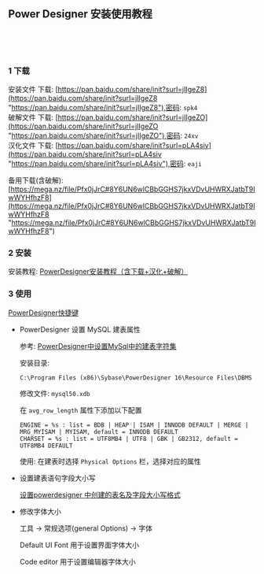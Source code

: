 ## Power Designer 安装使用教程  

​    

​    

### 1 下载  

安装文件 下载: [https://pan.baidu.com/share/init?surl=jIIgeZ8](https://pan.baidu.com/share/init?surl=jIIgeZ8 "https://pan.baidu.com/share/init?surl=jIIgeZ8"),密码: `spk4`  
破解文件 下载: [https://pan.baidu.com/share/init?surl=jIIgeZO](https://pan.baidu.com/share/init?surl=jIIgeZO "https://pan.baidu.com/share/init?surl=jIIgeZO"),密码: `24xv`  
汉化文件 下载: [https://pan.baidu.com/share/init?surl=pLA4siv](https://pan.baidu.com/share/init?surl=pLA4siv "https://pan.baidu.com/share/init?surl=pLA4siv"),密码: `eaji`  

备用下载(含破解): [https://mega.nz/file/Pfx0jJrC#8Y6UN6wlCBbGGHS7jkxVDvUHWRXJatbT9IwWYHfhzF8](https://mega.nz/file/Pfx0jJrC#8Y6UN6wlCBbGGHS7jkxVDvUHWRXJatbT9IwWYHfhzF8 "https://mega.nz/file/Pfx0jJrC#8Y6UN6wlCBbGGHS7jkxVDvUHWRXJatbT9IwWYHfhzF8")  

### 2 安装  

安装教程: [PowerDesigner安装教程（含下载+汉化+破解）](https://www.fujieace.com/software/powerdesigner.html "https://www.fujieace.com/software/powerdesigner.html")          

### 3 使用  

[PowerDesigner快捷键](https://blog.csdn.net/huang_xw/article/details/5726233 "https://blog.csdn.net/huang_xw/article/details/5726233")  

- PowerDesigner 设置 MySQL 建表属性  

  参考: [PowerDesigner中设置MySql中的建表字符集](https://blog.csdn.net/haobuguo/article/details/8257384 "https://blog.csdn.net/haobuguo/article/details/8257384")  

  安装目录:  

  ```
  C:\Program Files (x86)\Sybase\PowerDesigner 16\Resource Files\DBMS
  ```

  修改文件: `mysql50.xdb`

  在 `avg_row_length` 属性下添加以下配置  

  ```
  ENGINE = %s : list = BDB | HEAP | ISAM | INNODB DEFAULT | MERGE | MRG_MYISAM | MYISAM, default = INNODB DEFAULT 
  CHARSET = %s : list = UTF8MB4 | UTF8 | GBK | GB2312, default = UTF8MB4 DEFAULT
  ```

  使用: 在建表时选择 `Physical Options` 栏，选择对应的属性  
  
- 设置建表语句字段大小写  

  [设置powerdesigner 中创建的表名及字段大小写格式](https://blog.csdn.net/qq_35893120/article/details/58607510 "https://blog.csdn.net/qq_35893120/article/details/58607510")  

- 修改字体大小  

  工具 -> 常规选项(general Options) -> 字体   

  Default UI Font 用于设置界面字体大小    

  Code editor 用于设置编辑器字体大小  

  